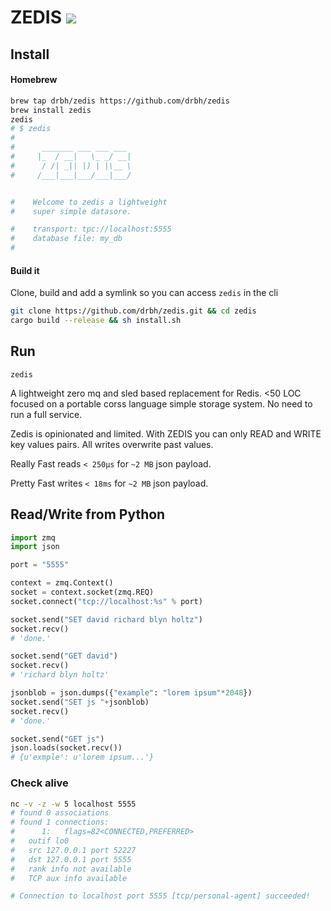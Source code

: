# ZEDIS <img src="https://img.shields.io/github/stars/drbh/zedis.svg" />

## Install

#### Homebrew
```bash
brew tap drbh/zedis https://github.com/drbh/zedis
brew install zedis
zedis
# $ zedis
#
#	   _______ ___ ___ ___ 
#	  |_  / __|   \_ _/ __|
#	   / /| _|| |) | |\__ \ 
#	  /___|___|___/___|___/ 


#	 Welcome to zedis a lightweight
#	 super simple datasore. 

#	 transport: tpc://localhost:5555 
#	 database file: my_db
#
```

#### Build it
Clone, build and add a symlink so you can access `zedis` in the cli
```bash
git clone https://github.com/drbh/zedis.git && cd zedis
cargo build --release && sh install.sh 
```

## Run
``` 
zedis
```

A lightweight zero mq and sled based replacement for Redis. <50 LOC focused on a portable corss language simple storage system. No need to run a full service.

Zedis is opinionated and limited. With ZEDIS you can only READ and WRITE key values pairs. All writes overwrite past values. 

Really Fast reads `< 250µs` for `~2 MB` json payload.   

Pretty Fast writes `< 18ms` for `~2 MB` json payload.  

## Read/Write from Python
```python
import zmq
import json

port = "5555"

context = zmq.Context()
socket = context.socket(zmq.REQ)
socket.connect("tcp://localhost:%s" % port)

socket.send("SET david richard blyn holtz")
socket.recv()
# 'done.'

socket.send("GET david")
socket.recv()
# 'richard blyn holtz'

jsonblob = json.dumps({"example": "lorem ipsum"*2048})
socket.send("SET js "+jsonblob)
socket.recv()
# 'done.'

socket.send("GET js")
json.loads(socket.recv())
# {u'exmple': u'lorem ipsum...'}
```


### Check alive
```bash
nc -v -z -w 5 localhost 5555
# found 0 associations
# found 1 connections:
#      1:	flags=82<CONNECTED,PREFERRED>
# 	outif lo0
# 	src 127.0.0.1 port 52227
# 	dst 127.0.0.1 port 5555
# 	rank info not available
# 	TCP aux info available

# Connection to localhost port 5555 [tcp/personal-agent] succeeded!
```

